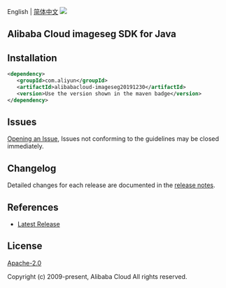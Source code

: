 English | [简体中文](README-CN.md)
![](https://aliyunsdk-pages.alicdn.com/icons/AlibabaCloud.svg)

## Alibaba Cloud imageseg SDK for Java

## Installation

```xml
<dependency>
   <groupId>com.aliyun</groupId>
   <artifactId>alibabacloud-imageseg20191230</artifactId>
   <version>Use the version shown in the maven badge</version>
</dependency>
```

## Issues
[Opening an Issue](https://github.com/aliyun/alibabacloud-java-async-sdk/issues/new), Issues not conforming to the guidelines may be closed immediately.

## Changelog
Detailed changes for each release are documented in the [release notes](./ChangeLog.txt).

## References
* [Latest Release](https://github.com/aliyun/alibabacloud-async-java-sdk/)

## License
[Apache-2.0](http://www.apache.org/licenses/LICENSE-2.0)

Copyright (c) 2009-present, Alibaba Cloud All rights reserved.